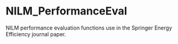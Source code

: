 NILM_PerformanceEval
====================

NILM performance evaluation functions use in the Springer Energy Efficiency journal paper.
